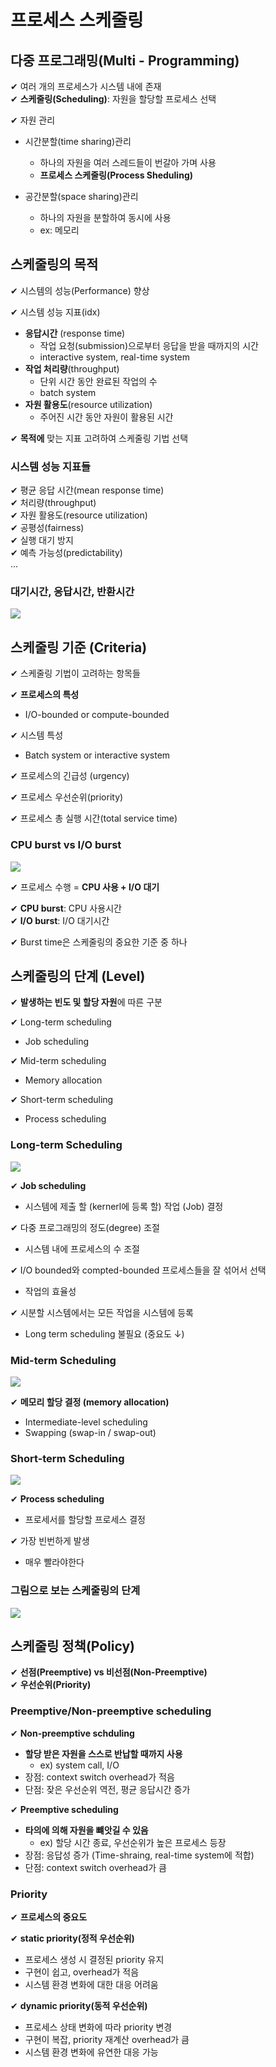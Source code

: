 # 프로세스 스케줄링

## 다중 프로그래밍(Multi - Programming)

✔ 여러 개의 프로세스가 시스템 내에 존재  
✔ **스케줄링(Scheduling)**: 자원을 할당할 프로세스 선택 

✔ 자원 관리
- 시간분할(time sharing)관리
  - 하나의 자원을 여러 스레드들이 번갈아 가며 사용
  - **프로세스 스케줄링(Process Sheduling)**

- 공간분할(space sharing)관리
  - 하나의 자원을 분할하여 동시에 사용
  - ex: 메모리

## 스케줄링의 목적

✔ 시스템의 성능(Performance) 향상  

✔ 시스템 성능 지표(idx)  
- **응답시간** (response time)
  - 작업 요청(submission)으로부터 응답을 받을 때까지의 시간
  - interactive system, real-time system
- **작업 처리량**(throughput)
  - 단위 시간 동안 완료된 작업의 수
  - batch system
- **자원 활용도**(resource utilization)
  - 주어진 시간 동안 자원이 활용된 시간

✔ **목적에** 맞는 지표 고려하여 스케줄링 기법 선택

### 시스템 성능 지표들

✔ 평균 응답 시간(mean response time)  
✔ 처리량(throughput)  
✔ 자원 활용도(resource utilization)  
✔ 공평성(fairness)  
✔ 실행 대기 방지  
✔ 예측 가능성(predictability)  
... 

### 대기시간, 응답시간, 반환시간

![](assets/5_1.md/2022-12-11-14-46-44.png)

## 스케줄링 기준 (Criteria)

✔ 스케줄링 기법이 고려하는 항목들

✔ **프로세스의 특성**
- I/O-bounded or compute-bounded  
  
✔ 시스템 특성
- Batch system or interactive system

✔ 프로세스의 긴급성 (urgency)

✔ 프로세스 우선순위(priority)

✔ 프로세스 총 실행 시간(total service time)

### CPU burst vs I/O burst

![](assets/5_1.md/2022-12-11-14-49-11.png)

✔ 프로세스 수행 = **CPU 사용 + I/O 대기**

✔ **CPU burst**: CPU 사용시간  
✔ **I/O burst**: I/O 대기시간 

✔ Burst time은 스케줄링의 중요한 기준 중 하나

## 스케줄링의 단계 (Level)

✔ **발생하는 빈도 및 할당 자원**에 따른 구분

✔ Long-term scheduling
- Job scheduling

✔ Mid-term scheduling
- Memory allocation
  
✔ Short-term scheduling
- Process scheduling

### Long-term Scheduling

![](assets/5_1.md/2022-12-11-14-55-59.png)

✔ **Job scheduling**
- 시스템에 제출 할 (kernerl에 등록 할) 작업 (Job) 결정

✔ 다중 프로그래밍의 정도(degree) 조절
- 시스템 내에 프로세스의 수 조절

✔ I/O bounded와 compted-bounded 프로세스들을 잘 섞어서 선택
- 작업의 효율성

✔ 시분할 시스템에서는 모든 작업을 시스템에 등록
- Long term scheduling 불필요 (중요도 ↓)

### Mid-term Scheduling

![](assets/5_1.md/2022-12-11-14-55-46.png)

✔ **메모리 할당 결정 (memory allocation)**
- Intermediate-level scheduling
- Swapping (swap-in / swap-out)

### Short-term Scheduling

![](assets/5_1.md/2022-12-11-14-56-21.png)

✔ **Process scheduling**
- 프로세서를 할당할 프로세스 결정

✔ 가장 빈번하게 발생
- 매우 빨라야한다

### 그림으로 보는 스케줄링의 단계

![](assets/5_1.md/2022-12-11-14-57-55.png)

## 스케줄링 정책(Policy)

✔ **선점(Preemptive) vs 비선점(Non-Preemptive)**  
✔ **우선순위(Priority)**

### Preemptive/Non-preemptive scheduling

✔ **Non-preemptive schduling**
- **할당 받은 자원을 스스로 반납할 때까지 사용**
  - ex) system call, I/O
- 장점: context switch overhead가 적음
- 단점: 잦은 우선순위 역전, 평균 응답시간 증가

✔ **Preemptive scheduling**
- **타의에 의해 자원을 뺴앗길 수 있음**
  - ex) 할당 시간 종료, 우선순위가 높은 프로세스 등장
- 장점: 응답성 증가 (Time-shraing, real-time system에 적합)
- 단점: context switch overhead가 큼

### Priority

✔ **프로세스의 중요도**

✔ **static priority(정적 우선순위)**
- 프로세스 생성 시 결정된 priority 유지
- 구현이 쉽고, overhead가 적음
- 시스템 환경 변화에 대한 대응 어려움

✔ **dynamic priority(동적 우선순위)**
- 프로세스 상태 변화에 따라 priority 변경
- 구현이 복잡, priority 재계산 overhead가 큼
- 시스템 환경 변화에 유연한 대응 가능

